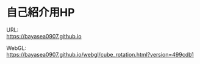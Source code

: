 # 自己紹介用HP

URL:<br>
https://bayasea0907.github.io

WebGL:<br>
https://bayasea0907.github.io/webgl/cube_rotation.html?version=499cdb1

